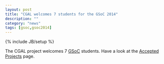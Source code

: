 ```yaml
---
layout: post
title: "CGAL welcomes 7 students for the GSoC 2014"
description: ""
category: "news"
tags: [gsoc,gsoc2014]
---
```

{% include JB/setup %}

The CGAL project welcomes 7 <a href="http://code.google.com/soc/">GSoC</a> students.
Have a look at the <a href="{{BASE_PATH}}/gsoc/2014.html">Accepted Projects</a> page.
